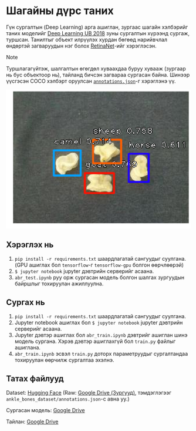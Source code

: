 # Шагайны дүрс таних

Гүн сургалтын (Deep Learning) арга ашиглан, зургаас шагайн хэлбэрийг таних моделийг [Deep Learning UB 2018](https://www.facebook.com/events/1918739155078866/) зуны сургалтын хүрээнд сургаж, туршсан. Танилтыг объект илрүүлэх хурдан бөгөөд нарийвчлал өндөртэй загваруудын нэг болох [RetinaNet](https://arxiv.org/abs/1708.02002)-ийг хэрэглэсэн.

> [!NOTE]
> Туршлагагүйтэж, шалгалтын өгөгдөл хуваахдаа буруу хувааж (зургаар нь бус объектоор нь), тайланд бичсэн загвараа сургасан байна. Шинээр үүсгэсэн COCO хэлбэрт оруулсан [`annotations.json`](ankle_bones_dataset/annotations.json)-г хэрэглэнэ үү.

![жишээ](test_44.png)

## Хэрэглэх нь

1. `pip install -r requirements.txt` шаардлагатай сангуудыг суулгана. (GPU ашиглах бол `tensorflow`-г `tensorflow-gpu` болгон өөрчлөөрэй)
2. `$ jupyter notebook` jupyter дэвтрийн серверийг асаана.
3. `abr_test.ipynb` руу орж сургасан модель болгон шалгах зургуудын байршлыг тохируулан ажиллуулна.

## Сургах нь

1. `pip install -r requirements.txt` шаардлагатай сангуудыг суулгана.
2. Jupyter notebook ашиглах бол `$ jupyter notebook` jupyter дэвтрийн серверийг асаана.
3. Jupyter дэвтэр ашиглах бол `abr_train.ipynb` дэвтрийг ашиглан шинэ модель сургана. Хэрэв дэвтэр ашиглахгүй бол `train.py` файлыг ашиглана.
4. `abr_train.ipynb` эсвэл `train.py` доторх параметруудыг сургалтандаа тохируулан өөрчилж сургалтаа эхэлнэ.

## Татах файлууд

Dataset: [Hugging Face](https://huggingface.co/datasets/bilguun/shagai)
(Raw: [Google Drive (Зургууд)](https://goo.gl/Uq856R), тэмдэглэгээг `ankle_bones_dataset/annotations.json`-с авна уу.)

Сургасан модель: [Google Drive](https://goo.gl/cYiXno)

Тайлан: [Google Drive](https://drive.google.com/file/d/1EisMI_l8QjH7fdeNNW0KtFUrMStzM_aG/view?usp=sharing)
